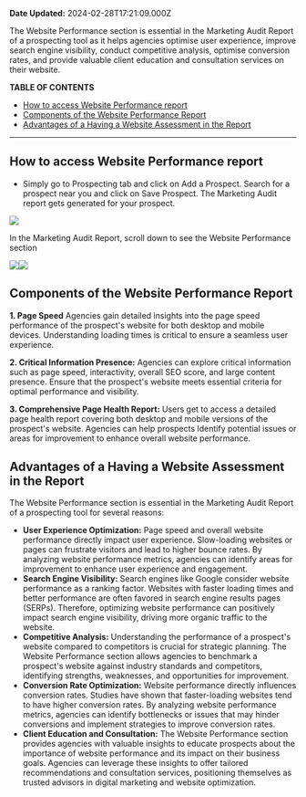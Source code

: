 **Date Updated:** 2024-02-28T17:21:09.000Z

The Website Performance section is essential in the Marketing Audit Report of a prospecting tool as it helps agencies optimise user experience, improve search engine visibility, conduct competitive analysis, optimise conversion rates, and provide valuable client education and consultation services on their website. 

  
**TABLE OF CONTENTS**

   * [How to access Website Performance report](#How-to-access-Website-Performance-report)
   * [Components of the Website Performance Report](#Components-of-the-Website-Performance-Report)
   * [Advantages of a Having a Website Assessment in the Report](#Advantages-of-a-Having-a-Website-Assessment-in-the-Report)

---

## How to access Website Performance report

* Simply go to Prospecting tab and click on Add a Prospect. Search for a prospect near you and click on Save Prospect. The Marketing Audit report gets generated for your prospect.

![](https://s3.amazonaws.com/cdn.freshdesk.com/data/helpdesk/attachments/production/155021781932/original/zfC4Q6cCGHlZK4UALXSQJc8WS6e7lSk4Tw.png?1709120302)

  
In the Marketing Audit Report, scroll down to see the Website Performance section

  
![](https://s3.amazonaws.com/cdn.freshdesk.com/data/helpdesk/attachments/production/155021782839/original/boPFnYSB4ovVhxyN6GOxkq0z1sCM_SlOOA.png?1709120841)![](https://s3.amazonaws.com/cdn.freshdesk.com/data/helpdesk/attachments/production/155021782958/original/BNdybOqBu1YtcuMTg7IV3r3lWQVdXaUJQw.png?1709120872)

## Components of the Website Performance Report  
  
**1\. Page Speed** Agencies gain detailed insights into the page speed performance of the prospect's website for both desktop and mobile devices. Understanding loading times is critical to ensure a seamless user experience.

**2\. Critical Information Presence:** Agencies can explore critical information such as page speed, interactivity, overall SEO score, and large content presence. Ensure that the prospect's website meets essential criteria for optimal performance and visibility.

**3\. Comprehensive Page Health Report:** Users get to access a detailed page health report covering both desktop and mobile versions of the prospect's website. Agencies can help prospects Identify potential issues or areas for improvement to enhance overall website performance.

  
## Advantages of a Having a Website Assessment in the Report

  
The Website Performance section is essential in the Marketing Audit Report of a prospecting tool for several reasons:

* **User Experience Optimization:** Page speed and overall website performance directly impact user experience. Slow-loading websites or pages can frustrate visitors and lead to higher bounce rates. By analyzing website performance metrics, agencies can identify areas for improvement to enhance user experience and engagement.
* **Search Engine Visibility:** Search engines like Google consider website performance as a ranking factor. Websites with faster loading times and better performance are often favored in search engine results pages (SERPs). Therefore, optimizing website performance can positively impact search engine visibility, driving more organic traffic to the website.
* **Competitive Analysis:** Understanding the performance of a prospect's website compared to competitors is crucial for strategic planning. The Website Performance section allows agencies to benchmark a prospect's website against industry standards and competitors, identifying strengths, weaknesses, and opportunities for improvement.
* **Conversion Rate Optimization:** Website performance directly influences conversion rates. Studies have shown that faster-loading websites tend to have higher conversion rates. By analyzing website performance metrics, agencies can identify bottlenecks or issues that may hinder conversions and implement strategies to improve conversion rates.
* **Client Education and Consultation:** The Website Performance section provides agencies with valuable insights to educate prospects about the importance of website performance and its impact on their business goals. Agencies can leverage these insights to offer tailored recommendations and consultation services, positioning themselves as trusted advisors in digital marketing and website optimization.

#   